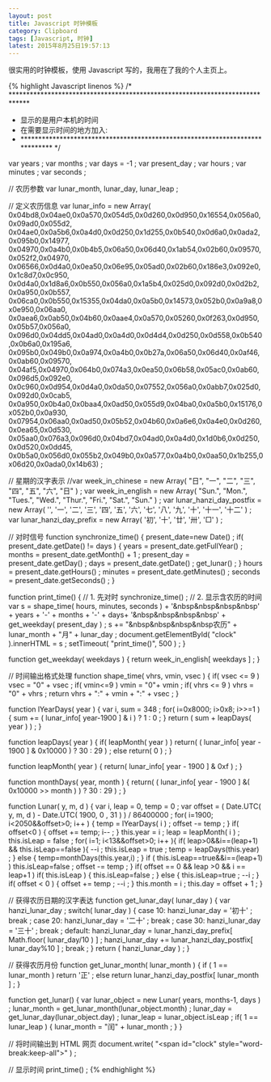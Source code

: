 ```yaml
---
layout: post
title: Javascript 时钟模板
category: Clipboard
tags: [Javascript, 时钟]
latest: 2015年8月25日19:57:13
---
```


很实用的时钟模板，使用 Javascript 写的，我用在了我的个人主页上。

{% highlight Javascript linenos %}
/* *****************************************************************************
* 显示的是用户本机的时间
* 在需要显示时间的地方加入: <script language="javascript" src="./js/clock.js"></script>
* ***************************************************************************** */

var years ;
var months ;
var days = -1 ;
var present_day ;
var hours ;
var minutes ;
var seconds ;

// 农历参数
var lunar_month, lunar_day, lunar_leap ;

// 定义农历信息
var lunar_info = new Array( 
0x04bd8,0x04ae0,0x0a570,0x054d5,0x0d260,0x0d950,0x16554,0x056a0,0x09ad0,0x055d2,
0x04ae0,0x0a5b6,0x0a4d0,0x0d250,0x1d255,0x0b540,0x0d6a0,0x0ada2,0x095b0,0x14977,
0x04970,0x0a4b0,0x0b4b5,0x06a50,0x06d40,0x1ab54,0x02b60,0x09570,0x052f2,0x04970,
0x06566,0x0d4a0,0x0ea50,0x06e95,0x05ad0,0x02b60,0x186e3,0x092e0,0x1c8d7,0x0c950,
0x0d4a0,0x1d8a6,0x0b550,0x056a0,0x1a5b4,0x025d0,0x092d0,0x0d2b2,0x0a950,0x0b557,
0x06ca0,0x0b550,0x15355,0x04da0,0x0a5b0,0x14573,0x052b0,0x0a9a8,0x0e950,0x06aa0,
0x0aea6,0x0ab50,0x04b60,0x0aae4,0x0a570,0x05260,0x0f263,0x0d950,0x05b57,0x056a0,
0x096d0,0x04dd5,0x04ad0,0x0a4d0,0x0d4d4,0x0d250,0x0d558,0x0b540,0x0b6a0,0x195a6,
0x095b0,0x049b0,0x0a974,0x0a4b0,0x0b27a,0x06a50,0x06d40,0x0af46,0x0ab60,0x09570,
0x04af5,0x04970,0x064b0,0x074a3,0x0ea50,0x06b58,0x05ac0,0x0ab60,0x096d5,0x092e0,
0x0c960,0x0d954,0x0d4a0,0x0da50,0x07552,0x056a0,0x0abb7,0x025d0,0x092d0,0x0cab5,
0x0a950,0x0b4a0,0x0baa4,0x0ad50,0x055d9,0x04ba0,0x0a5b0,0x15176,0x052b0,0x0a930,
0x07954,0x06aa0,0x0ad50,0x05b52,0x04b60,0x0a6e6,0x0a4e0,0x0d260,0x0ea65,0x0d530,
0x05aa0,0x076a3,0x096d0,0x04bd7,0x04ad0,0x0a4d0,0x1d0b6,0x0d250,0x0d520,0x0dd45,
0x0b5a0,0x056d0,0x055b2,0x049b0,0x0a577,0x0a4b0,0x0aa50,0x1b255,0x06d20,0x0ada0,0x14b63) ;

// 星期的汉字表示
//var week_in_chinese = new Array( "日", "一", "二", "三", "四", "五", "六", "日" ) ;
var week_in_english = new Array( "Sun.", "Mon.", "Tues.", "Wed.", "Thur.", "Fri.", "Sat.", "Sun." ) ;
var lunar_hanzi_day_postfix = new Array( '', '一', '二', '三', '四', '五', '六', '七', '八', '九', '十', '十一', '十二' ) ;
var lunar_hanzi_day_prefix = new Array( '初', '十', '廿', '卅', '□' ) ;

// 对时信号
function synchronize_time() {
	present_date=new Date() ;
	if( present_date.getDate() != days ) {
		years = present_date.getFullYear() ;
		months = present_date.getMonth() + 1 ;
		present_day = present_date.getDay() ; 
		days = present_date.getDate() ;
		get_lunar() ;
	}
	hours = present_date.getHours() ;
	minutes = present_date.getMinutes() ;
	seconds = present_date.getSeconds() ;
}

function print_time() {
	// 1. 先对时
	synchronize_time() ;
	// 2. 显示含农历的时间
	var s = shape_time( hours, minutes, seconds ) + '&nbsp&nbsp&nbsp&nbsp' + years + '-' + months + '-' + days+ '&nbsp&nbsp&nbsp&nbsp' + get_weekday( present_day ) ;
	s += "&nbsp&nbsp&nbsp&nbsp农历" + lunar_month + "月" + lunar_day ;
	document.getElementById( "clock" ).innerHTML = s ;
	setTimeout( "print_time()", 500 ) ;
}

function get_weekday( weekdays ) { 
	return week_in_english[ weekdays ] ;
}

// 时间输出格式处理
function shape_time( vhrs, vmin, vsec ) {
	if( vsec <= 9 ) vsec = "0" + vsec ;
	if( vmin<=9 ) vmin = "0"+ vmin ;
	if( vhrs <= 9 ) vhrs = "0" + vhrs ;
	return vhrs + ":" + vmin + ":" + vsec ;
}

function lYearDays( year ) {
	var i, sum = 348 ;
	for( i=0x8000; i>0x8; i>>=1 ) {
		sum += ( lunar_info[ year-1900 ] & i ) ? 1 : 0 ;
	}
	return ( sum + leapDays( year ) ) ;
}

function leapDays( year ) {
	if( leapMonth( year ) ) return( ( lunar_info[ year - 1900 ] & 0x10000 ) ? 30 : 29 ) ;
	else return( 0 ) ;
}

function leapMonth( year ) {
	return( lunar_info[ year - 1900 ] & 0xf ) ;
}

function monthDays( year, month ) {
	return( ( lunar_info[ year - 1900 ] &( 0x10000 >> month ) ) ? 30 : 29 ) ;
}

function Lunar( y, m, d ) {
	var i, leap = 0, temp = 0 ;
	var offset = ( Date.UTC( y, m, d ) - Date.UTC( 1900, 0 , 31 ) ) / 86400000 ;
	for( i=1900; i<2050&&offset>0; i++ ) { 
		temp = lYearDays( i ) ;
		offset -= temp ;
	}
	if( offset<0 ) {
		offset += temp;
		i-- ;
	}
	this.year = i ; 
	leap = leapMonth( i ) ;
	this.isLeap = false ; 
	for( i=1; i<13&&offset>0; i++ ){ 
		if( leap>0&&i==(leap+1) && this.isLeap==false ){
			--i ; 
			this.isLeap = true ;
			temp = leapDays(this.year) ;
		} else {
			temp=monthDays(this.year,i) ;
		} 
		if ( this.isLeap==true&&i==(leap+1) ) 
		this.isLeap=false ;
		offset -= temp ; 
	}
	if( offset == 0 && leap >0 && i == leap+1 )
	if( this.isLeap ) {
		this.isLeap=false ;
	} else {
		this.isLeap=true ;
		--i ; 
	}
	if( offset < 0 ) {
		offset += temp ;
		--i ;
	} 
	this.month = i ; 
	this.day = offset + 1 ;
}

// 获得农历日期的汉字表达
function get_lunar_day( lunar_day ) {
	var hanzi_lunar_day ;
	switch( lunar_day ) {
		case 10:
			hanzi_lunar_day = '初十' ;
			break ;
		case 20:
			hanzi_lunar_day = '二十' ;
			break ; 
		case 30:
			hanzi_lunar_day = '三十' ;
			break ;
		default:
			hanzi_lunar_day = lunar_hanzi_day_prefix[ Math.floor( lunar_day/10 ) ] ;
			hanzi_lunar_day += lunar_hanzi_day_postfix[ lunar_day%10 ] ;
			break ;
		}
		return ( hanzi_lunar_day ) ;
	}

// 获得农历月份
function get_lunar_month( lunar_month ) {
	if ( 1 == lunar_month ) return '正' ;
	else return lunar_hanzi_day_postfix[ lunar_month ] ;
}

function get_lunar() {
	var lunar_object = new Lunar( years, months-1, days ) ;
	lunar_month = get_lunar_month(lunar_object.month) ;
	lunar_day = get_lunar_day(lunar_object.day) ;
	lunar_leap = lunar_object.isLeap ;
	if( 1 == lunar_leap ) {
		lunar_month = "闰" + lunar_month ;
		}
}

// 将时间输出到 HTML 网页
document.write( "<span id=\"clock\" style=\"word-break:keep-all\"></span>" ) ;

// 显示时间
print_time() ;
{% endhighlight %}